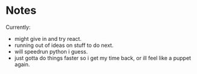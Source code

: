 # Notes
Currently:

- might give in and try react.
- running out of ideas on stuff to do next.
- will speedrun python i guess.
- just gotta do things faster so i get my time back, or ill feel like a puppet again.
